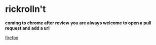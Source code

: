 # rickrolln't  

**coming to chrome after review** 
**you are always welcome to open a pull request and add a url**


[firefox](https://addons.mozilla.org/en-US/firefox/addon/rickrolln-t/)
